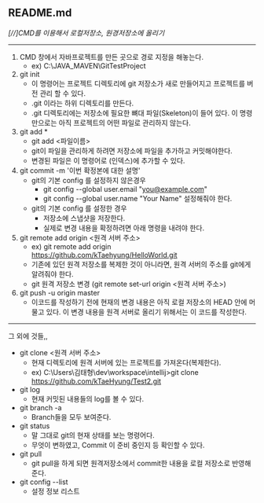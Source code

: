 ## README.md

*[//]CMD를 이용해서 로컬저장소, 원경저장소에 올리기*

---
1. CMD 창에서 자바프로젝트를 만든 곳으로 경로 지정을 해놓는다.
    - ex) C:\JAVA_MAVEN\GitTestProject
2. git init
    - 이 명령어는 프로젝트 디렉토리에 git 저장소가 새로 만들어지고 프로젝트를 버전 관리 할 수 있다.
    - .git 이라는 하위 디렉토리를 만든다.
    - .git 디렉토리에는 저장소에 필요한 뼈대 파일(Skeleton)이 들어 있다. 이 명령만으로는 아직 프로젝트의 어떤 파일로 관리하지 않는다.
3. git add *
    - git add <파일이름>
    - git이 파일을 관리하게 하려면 저장소에 파일을 추가하고 커밋해야한다.
    - 변경된 파일은 이 명령어로 (인덱스)에 추가할 수 있다.
4. git commit -m '이번 확정본에 대한 설명'
    - git의 기본 config 를 설정하지 않은경우  
        - git config --global user.email "you@example.com" 
        - git config --global user.name "Your Name"
        설정해줘야 한다.
    - git의 기본 config 를 설정한 경우 
        - 저장소에 스냅샷을 저장한다.
        - 실제로 변경 내용을 확정하려면 아래 명령을 내려야 한다.
5. git remote add origin <원격 서버 주소>
    - ex) git remote add origin <https://github.com/kTaehyung/HelloWorld.git>
    - 기존에 있던 원격 저장소를 복제한 것이 아니라면, 원격 서버의 주소를 git에게 알려줘야 한다.
    - git 원격 저장소 변경 (git remote set-url origin <원격 서버 주소>)
6. git push -u origin master
    - 이코드를 작성하기 전에 현재의 변경 내용은 아직 로컬 저장소의 HEAD 안에 머물고 있다. 이 변경 내용을 원격 서버로 올리기 위해서는 이 코드를 작성한다.
  
--- 
그 외에 것들,, 
- git clone <원격 서버 주소> 
    - 현재 디렉토리에 원격 서버에 있는 프로젝트를 가져온다(복제한다).
    - ex) C:\Users\김태형\dev\workspace\intellij>git clone https://github.com/kTaeHyung/Test2.git
- git log
    - 현재 커밋된 내용들의 log를 볼 수 있다.
- git branch -a
    - Branch들을 모두 보여준다.
- git status
    - 말 그대로 git의 현재 상태를 보는 명령어다.
    - 무엇이 변하였고, Commit 이 준비 중인지 등 확인할 수 있다.
- git pull
    - git pull을 하게 되면 원격저장소에서 commit한 내용을 로컬 저장소로 반영해 준다.
- git config --list
    - 설정 정보 리스트
